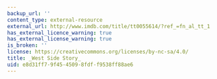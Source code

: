 ```yaml
---
backup_url: ''
content_type: external-resource
external_url: http://www.imdb.com/title/tt0055614/?ref_=fn_al_tt_1
has_external_licence_warning: true
has_external_license_warning: true
is_broken: ''
license: https://creativecommons.org/licenses/by-nc-sa/4.0/
title: _West Side Story_
uid: e8d31ff7-9f45-4509-8fdf-f9538ff88ae6
---
```

